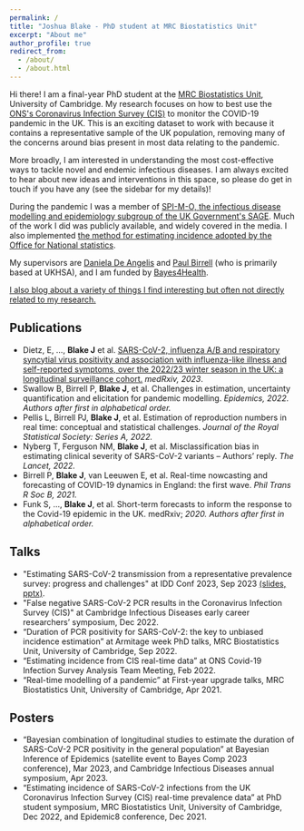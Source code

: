 ```yaml
---
permalink: /
title: "Joshua Blake - PhD student at MRC Biostatistics Unit"
excerpt: "About me"
author_profile: true
redirect_from: 
  - /about/
  - /about.html
---
```


Hi there! I am a final-year PhD student at the [MRC Biostatistics Unit](https://www.mrc-bsu.cam.ac.uk/), University of Cambridge.
My research focuses on how to best use the [ONS's Coronavirus Infection Survey (CIS)](https://ons.gov.uk/cis) to monitor the COVID-19 pandemic in the UK.
This is an exciting dataset to work with because it contains a representative sample of the UK population, removing many of the concerns around bias present in most data relating to the pandemic.

More broadly, I am interested in understanding the most cost-effective ways to tackle novel and endemic infectious diseases.
I am always excited to hear about new ideas and interventions in this space, so please do get in touch if you have any (see the sidebar for my details)!

During the pandemic I was a member of [SPI-M-O, the infectious disease modelling and epidemiology subgroup of the UK Government's SAGE](https://www.gov.uk/government/groups/scientific-pandemic-influenza-subgroup-on-modelling).
Much of the work I did was publicly available, and widely covered in the media.
I also implemented [the method for estimating incidence adopted by the Office for National statistics](https://www.ons.gov.uk/peoplepopulationandcommunity/healthandsocialcare/conditionsanddiseases/methodologies/covid19infectionsurveypilotmethodsandfurtherinformation#incidence).

My supervisors are [Daniela De Angelis](http://www.mrc-bsu.cam.ac.uk/people/in-alphabetical-order/a-to-g/daniela-de-angelis/) and [Paul Birrell](https://www.mrc-bsu.cam.ac.uk/people/in-alphabetical-order/a-to-g/paul-birrell/) (who is primarily based at UKHSA), and I am funded by [Bayes4Health](https://www.lancaster.ac.uk/bayes-for-health/).

[I also blog about a variety of things I find interesting but often not directly related to my research.](https://joshuablake.co.uk/blog/)

## Publications

- Dietz, E, …, **Blake J** et al. [SARS-CoV-2, influenza A/B and respiratory syncytial virus positivity and association with influenza-like illness and self-reported symptoms, over the 2022/23 winter season in the UK: a longitudinal surveillance cohort.](https://doi.org/10.1101/2023.10.11.23296866) *medRxiv, 2023*.
- Swallow B, Birrell P, **Blake J**, et al. Challenges in estimation, uncertainty quantification and elicitation for pandemic modelling. *Epidemics, 2022. Authors after first in alphabetical order.*
- Pellis L, Birrell PJ, **Blake J**, et al. Estimation of reproduction numbers in real time: conceptual and statistical challenges. *Journal of the Royal Statistical Society: Series A, 2022.*
- Nyberg T, Ferguson NM, **Blake J**, et al. Misclassification bias in estimating clinical severity of SARS-CoV-2 variants – Authors’ reply. *The Lancet, 2022.*
- Birrell P, **Blake J**, van Leeuwen E, et al. Real-time nowcasting and forecasting of COVID-19 dynamics in England: the first wave. *Phil Trans R Soc B, 2021.*
- Funk S, …, **Blake J**, et al. Short-term forecasts to inform the response to the Covid-19 epidemic in the UK. medRxiv; *2020. Authors after first in alphabetical order.*


## Talks

- "Estimating SARS-CoV-2 transmission from a representative prevalence survey: progress and challenges" at IDD Conf 2023, Sep 2023 [(slides, pptx)]({{site.baseurl}}/assets/slides/iddconf_CIS-focus_FINAL.pptx).
- "False negative SARS-CoV-2 PCR results in the Coronavirus Infection Survey (CIS)" at Cambridge Infectious Diseases early career researchers’ symposium, Dec 2022.
- “Duration of PCR positivity for SARS-CoV-2: the key to unbiased incidence estimation” at Armitage week PhD talks, MRC Biostatistics Unit, University of Cambridge, Sep 2022.
- “Estimating incidence from CIS real-time data” at ONS Covid-19 Infection Survey Analysis Team Meeting, Feb 2022.
- “Real-time modelling of a pandemic” at First-year upgrade talks, MRC Biostatistics Unit, University of Cambridge, Apr 2021.

## Posters

- “Bayesian combination of longitudinal studies to estimate the duration of SARS-CoV-2 PCR positivity in the general population” at Bayesian Inference of Epidemics (satellite event to Bayes Comp 2023 conference), Mar 2023, and Cambridge Infectious Diseases annual symposium, Apr 2023.
- “Estimating incidence of SARS-CoV-2 infections from the UK Coronavirus Infection Survey (CIS) real-time prevalence data” at PhD student symposium, MRC Biostatistics Unit, University of Cambridge, Dec 2022, and Epidemic8 conference, Dec 2021.
